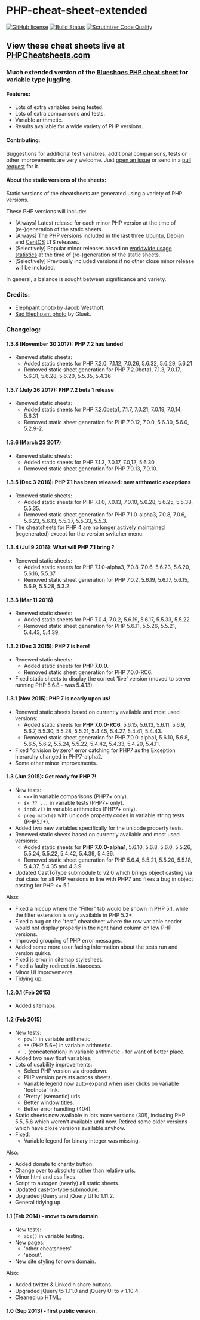 PHP-cheat-sheet-extended
========================
[![GitHub license](https://img.shields.io/badge/license-GPLv3-blue.svg)](https://raw.githubusercontent.com/jrfnl/PHP-cheat-sheet-extended/master/LICENSE.md)
[![Build Status](https://travis-ci.org/jrfnl/PHP-cheat-sheet-extended.svg?branch=master)](https://travis-ci.org/jrfnl/PHP-cheat-sheet-extended)
[![Scrutinizer Code Quality](https://scrutinizer-ci.com/g/jrfnl/PHP-cheat-sheet-extended/badges/quality-score.png?b=master)](https://scrutinizer-ci.com/g/jrfnl/PHP-cheat-sheet-extended/?branch=master)


## View these cheat sheets live at [PHPCheatsheets.com](http://phpcheatsheets.com/)


### Much extended version of the [Blueshoes PHP cheat sheet](http://www.blueshoes.org/en/developer/php_cheat_sheet/) for variable type juggling.


#### Features:
* Lots of extra variables being tested.
* Lots of extra comparisons and tests.
* Variable arithmetic.
* Results available for a wide variety of PHP versions.


#### Contributing:
Suggestions for additional test variables, additional comparisons, tests or other improvements are very welcome. Just [open an issue](https://github.com/jrfnl/PHP-cheat-sheet-extended/issues) or send in a [pull request](https://github.com/jrfnl/PHP-cheat-sheet-extended/pulls) for it.


#### About the static versions of the sheets:

Static versions of the cheatsheets are generated using a variety of PHP versions.

These PHP versions will include:
* [Always] Latest release for each minor PHP version at the time of (re-)generation of the static sheets.
* [Always] The PHP versions included in the last three [Ubuntu](http://distrowatch.com/table.php?distribution=Ubuntu), [Debian](http://distrowatch.com/table.php?distribution=debian) and [CentOS](http://distrowatch.com/table.php?distribution=centos) LTS releases.
* [Selectively] Popular minor releases based on [worldwide usage statistics](http://w3techs.com/technologies/details/pl-php/all/all) at the time of (re-)generation of the static sheets.
* [Selectively] Previously included versions if no other close minor release will be included.

In general, a balance is sought between significance and variety.


### Credits:
* [Elephpant photo](http://www.flickr.com/photos/jakobwesthoff/3231273333/) by Jacob Westhoff.
* [Sad Elephpant photo](http://www.flickr.com/photos/gluek/100179589/) by Gluek.


### Changelog:

#### 1.3.8 (November 30 2017): PHP 7.2 has landed
* Renewed static sheets:
	- Added static sheets for PHP 7.2.0, 7.1.12, 7.0.26, 5.6.32, 5.6.29, 5.6.21
	- Removed static sheet generation for PHP 7.2.0beta1, 7.1.3, 7.0.17, 5.6.31, 5.6.28, 5.6.20, 5.5.35, 5.4.36

#### 1.3.7 (July 26 2017): PHP 7.2 beta 1 release
* Renewed static sheets:
	- Added static sheets for PHP 7.2.0beta1, 7.1.7, 7.0.21, 7.0.19, 7.0,14, 5.6.31
	- Removed static sheet generation for PHP  7.0.12, 7.0.0, 5.6.30, 5.6.0, 5.2.9-2.

#### 1.3.6 (March 23 2017)
* Renewed static sheets:
	- Added static sheets for PHP 7.1.3, 7.0.17, 7.0,12, 5.6.30
	- Removed static sheet generation for PHP 7.0.13, 7.0.10.

#### 1.3.5 (Dec 3 2016): PHP 7.1 has been released: new arithmetic exceptions
* Renewed static sheets:
	- Added static sheets for PHP 7.1.0, 7.0.13, 7.0.10, 5.6.28, 5.6.25, 5.5.38, 5.5.35.
	- Removed static sheet generation for PHP 7.1.0-alpha3, 7.0.8, 7.0.6, 5.6.23, 5.6.13, 5.5.37, 5.5.33, 5.5.3.
* The cheatsheets for PHP 4 are no longer actively maintained (regenerated) except for the version switcher menu.

#### 1.3.4 (Jul 9 2016): What will PHP 7.1 bring ?
* Renewed static sheets:
	- Added static sheets for PHP 7.1.0-alpha3, 7.0.8, 7.0.6, 5.6.23, 5.6.20, 5.6.16, 5.5.37
	- Removed static sheet generation for PHP 7.0.2, 5.6.19, 5.6.17, 5.6.15, 5.6.9, 5.5.28, 5.3.2.

#### 1.3.3 (Mar 11 2016)
* Renewed static sheets:
	- Added static sheets for PHP 7.0.4, 7.0.2, 5.6.19, 5.6.17, 5.5.33, 5.5.22.
	- Removed static sheet generation for PHP 5.6.11, 5.5.26, 5.5.21, 5.4.43, 5.4.39.

#### 1.3.2 (Dec 3 2015): PHP 7 is here!
* Renewed static sheets:
	- Added static sheets for **PHP 7.0.0**.
	- Removed static sheet generation for PHP 7.0.0-RC6.
* Fixed static sheets to display the correct 'live' version (moved to server running PHP 5.6.8 - was 5.4.13).


#### 1.3.1 (Nov 2015): PHP 7 is nearly upon us!
* Renewed static sheets based on currently available and most used versions:
	- Added static sheets for **PHP 7.0.0-RC6**, 5.6.15, 5.6.13, 5.6.11, 5.6.9, 5.6.7, 5.5.30, 5.5.28, 5.5.21, 5.4.45, 5.4.27, 5.4.41, 5.4.43.
	- Removed static sheet generation for PHP 7.0.0-alpha1, 5.6.10, 5.6.8, 5.6.5, 5.6.2, 5.5.24, 5.5.22, 5.4.42, 5.4.33, 5.4.20, 5.4.11.
* Fixed "division by zero" error catching for PHP7 as the Exception hierarchy changed in PHP7-alpha2.
* Some other minor improvements.


#### 1.3 (Jun 2015): Get ready for PHP 7!
* New tests:
	- `<=>` in variable comparisons (PHP7+ only).
	- `$x ?? ...` in variable tests (PHP7+ only).
	- `intdiv()` in variable arithmetics (PHP7+ only).
	- `preg_match()` with unicode property codes in variable string tests (PHP5.1+).
* Added two new variables specifically for the unicode property tests.
* Renewed static sheets based on currently available and most used versions:
	- Added static sheets for **PHP 7.0.0-alpha1**, 5.6.10, 5.6.8, 5.6.0, 5.5.26, 5.5.24, 5.5.22, 5.4.42, 5.4.39, 5.4.36.
	- Removed static sheet generation for PHP 5.6.4, 5.5.21, 5.5.20, 5.5.18, 5.4.37, 5.4.35 and 4.3.9.
* Updated CastToType submodule to v2.0 which brings object casting via that class for all PHP versions in line with PHP7 and fixes a bug in object casting for PHP <= 5.1.

Also:
* Fixed a hiccup where the "Filter" tab would be shown in PHP 5.1, while the filter extension is only available in PHP 5.2+.
* Fixed a bug on the "test" cheatsheet where the row variable header would not display properly in the right hand column on low PHP versions.
* Improved grouping of PHP error messages.
* Added some more user facing information about the tests run and version quirks.
* Fixed js error in sitemap stylesheet.
* Fixed a faulty redirect in .htaccess.
* Minor UI improvements.
* Tidying up.


#### 1.2.0.1 (Feb 2015)
* Added sitemaps.


#### 1.2 (Feb 2015)
* New tests:
	- `pow()` in variable arithmetic.
	- `**` (PHP 5.6+) in variable arithmetic.
	- `.` (concatenation) in variable arithmetic - for want of better place.
* Added two new float variables.
* Lots of usability improvements:
	- Select PHP version via dropdown.
	- PHP version persists across sheets.
	- Variable legend now auto-expand when user clicks on variable 'footnote' link.
	- 'Pretty' (semantic) urls.
	- Better window titles.
	- Better error handling (404).
* Static sheets now available in lots more versions (30!), including PHP 5.5, 5.6 which weren't available until now. Retired some older versions which have close versions available anyhow.
* Fixed:
	- Variable legend for binary integer was missing.

Also:
* Added donate to charity button.
* Change over to absolute rather than relative urls.
* Minor html and css fixes.
* Script to autogen (nearly) all static sheets.
* Updated cast-to-type submodule.
* Upgraded jQuery and jQuery UI to 1.11.2.
* General tidying up.


#### 1.1 (Feb 2014) - move to own domain.
* New tests:
	- `abs()` in variable testing.
* New pages:
	- 'other cheatsheets'.
	- 'about'.
* New site styling for own domain.

Also:
* Added twitter & LinkedIn share buttons.
* Upgraded jQuery to 1.11.0 and jQuery UI to v 1.10.4.
* Cleaned up HTML.


#### 1.0 (Sep 2013) - first public version.